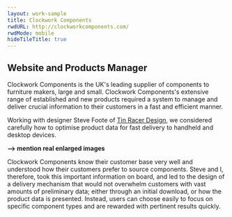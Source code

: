```yaml
---
layout: work-sample
title: Clockwork Components
rwdURL: http://clockworkcomponents.com/
rwdMode: mobile
hideTileTitle: true
---
```


## Website and Products Manager

Clockwork Components is the UK's leading supplier of components to furniture makers, large and small. Clockwork Components's extensive range of established and new products required a system to manage and deliver crucial information to their customers in a fast and efficient manner.

Working with designer Steve Foote of [Tin Racer Design](https://www.tinracer.com/), we considered carefully how to optimise product data for fast delivery to handheld and desktop devices.


**--> mention real enlarged images**

Clockwork Components know their customer base very well and understood how their customers prefer to source components. Steve and I, therefore, took this important information on board, and led to the design of a delivery mechanism that would not overwhelm customers with vast amounts of preliminary data; either through an initial download, or how the product data is presented. Instead, users can choose easily to focus on specific component types and are rewarded with pertinent results quickly.
